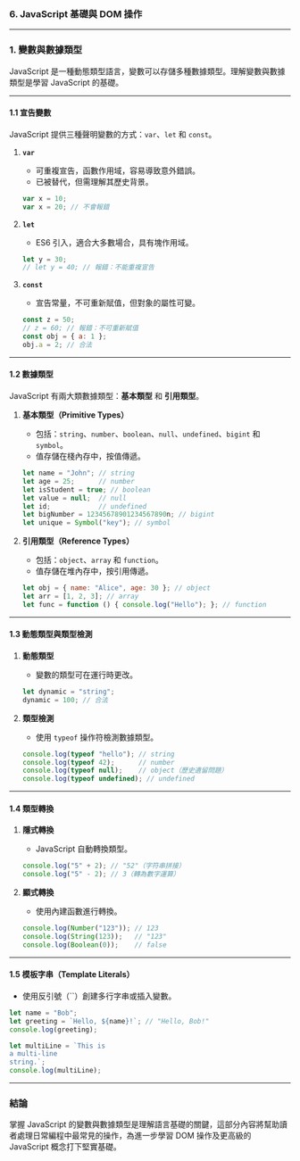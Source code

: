 ### **6. JavaScript 基礎與 DOM 操作**

---

### **1. 變數與數據類型**

JavaScript 是一種動態類型語言，變數可以存儲多種數據類型。理解變數與數據類型是學習 JavaScript 的基礎。

---

#### **1.1 宣告變數**
JavaScript 提供三種聲明變數的方式：`var`、`let` 和 `const`。

1. **`var`**  
   - 可重複宣告，函數作用域，容易導致意外錯誤。
   - 已被替代，但需理解其歷史背景。

   ```javascript
   var x = 10;
   var x = 20; // 不會報錯
   ```

2. **`let`**  
   - ES6 引入，適合大多數場合，具有塊作用域。

   ```javascript
   let y = 30;
   // let y = 40; // 報錯：不能重複宣告
   ```

3. **`const`**  
   - 宣告常量，不可重新賦值，但對象的屬性可變。

   ```javascript
   const z = 50;
   // z = 60; // 報錯：不可重新賦值
   const obj = { a: 1 };
   obj.a = 2; // 合法
   ```

---

#### **1.2 數據類型**

JavaScript 有兩大類數據類型：**基本類型** 和 **引用類型**。

1. **基本類型（Primitive Types）**
   - 包括：`string`、`number`、`boolean`、`null`、`undefined`、`bigint` 和 `symbol`。
   - 值存儲在棧內存中，按值傳遞。

   ```javascript
   let name = "John"; // string
   let age = 25;      // number
   let isStudent = true; // boolean
   let value = null;  // null
   let id;            // undefined
   let bigNumber = 12345678901234567890n; // bigint
   let unique = Symbol("key"); // symbol
   ```

2. **引用類型（Reference Types）**
   - 包括：`object`、`array` 和 `function`。
   - 值存儲在堆內存中，按引用傳遞。

   ```javascript
   let obj = { name: "Alice", age: 30 }; // object
   let arr = [1, 2, 3]; // array
   let func = function () { console.log("Hello"); }; // function
   ```

---

#### **1.3 動態類型與類型檢測**

1. **動態類型**
   - 變數的類型可在運行時更改。

   ```javascript
   let dynamic = "string";
   dynamic = 100; // 合法
   ```

2. **類型檢測**
   - 使用 `typeof` 操作符檢測數據類型。

   ```javascript
   console.log(typeof "hello"); // string
   console.log(typeof 42);      // number
   console.log(typeof null);    // object（歷史遺留問題）
   console.log(typeof undefined); // undefined
   ```

---

#### **1.4 類型轉換**

1. **隱式轉換**
   - JavaScript 自動轉換類型。

   ```javascript
   console.log("5" + 2); // "52"（字符串拼接）
   console.log("5" - 2); // 3（轉為數字運算）
   ```

2. **顯式轉換**
   - 使用內建函數進行轉換。

   ```javascript
   console.log(Number("123")); // 123
   console.log(String(123));   // "123"
   console.log(Boolean(0));    // false
   ```

---

#### **1.5 模板字串（Template Literals）**

- 使用反引號（``）創建多行字串或插入變數。

```javascript
let name = "Bob";
let greeting = `Hello, ${name}!`; // "Hello, Bob!"
console.log(greeting);

let multiLine = `This is
a multi-line
string.`;
console.log(multiLine);
```

---

### **結論**

掌握 JavaScript 的變數與數據類型是理解語言基礎的關鍵，這部分內容將幫助讀者處理日常編程中最常見的操作，為進一步學習 DOM 操作及更高級的 JavaScript 概念打下堅實基礎。